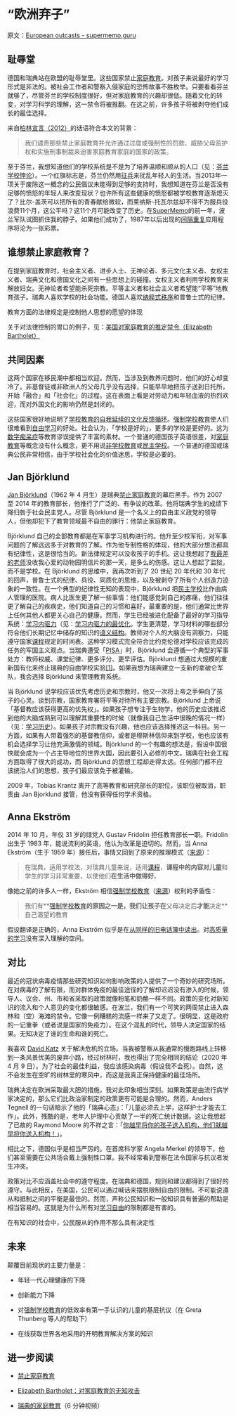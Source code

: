 # “欧洲弃子”

原文：[European outcasts - supermemo.guru](https://supermemo.guru/wiki/European_outcasts)

## 耻辱堂

德国和瑞典站在欧盟的耻辱堂里。这些国家禁止[家庭教育](https://supermemo.guru/wiki/Homeschooling)。对孩子来说最好的学习形式是非法的。被社会工作者和警察入侵家庭的恐怖故事不胜枚举。只要看看芬兰就够了，尽管芬兰的学校制度很好，但对家庭教育的兴趣却很低。随着文化的转变，对学习科学的理解，这一禁令将被推翻。在这之前，许多孩子将被剥夺他们成长的最佳选择。

来自[柏林宣言（2012）](https://ghex.world/advocacy/declarations/berlin-declaration/)的话语符合本文的背景：

> 我们谴责那些禁止家庭教育并允许通过过度或强制性的罚款、威胁父母监护权和实施刑事制裁来迫害家庭教育家庭的国家的政策。

至于芬兰，我想知道他们的学校系统是不是为了培养温顺和顺从的人口（见：[芬兰学校悖论](https://supermemo.guru/wiki/Finnish_school_paradox)）。一个红旗标志是，芬兰仍然用[征兵](https://supermemo.guru/wiki/Conscription)来扰乱年轻人的生活。当2013年一项关于废除这一概念的公民倡议未能得到足够的支持时，我想知道在芬兰是否没有足够的愤怒的年轻人来改变现状？也许所有这些健康的愤怒都被学校教育逐渐熄灭了？比尔-盖茨可以把所有的青春献给微软，而莱纳斯-托瓦尔兹却不得不为服兵役浪费11个月，这公平吗？这11个月可能改变了历史。在[SuperMemo](https://supermemo.guru/wiki/SuperMemo)的前一年，波兰军队试图抓住我的脖子。如果他们成功了，1987年以后出现的[间隔重复](https://supermemo.guru/wiki/Spaced_repetition)应用程序将沦为一张彩票。

## 谁想禁止家庭教育？

在提到家庭教育时，社会主义者、进步人士、无神论者、多元文化主义者、女权主义者、瑞典文化和德国文化之间有一些思想上的碰撞。女权主义者利用学校教育来解放妇女。无神论者希望能杀死宗教。平等主义者和社会主义者希望能“平等”地教育孩子。瑞典人喜欢学校的社会功能。德国人喜欢[纳粹式秩序](https://en.wiktionary.org/wiki/Ordnung)和普鲁士式的纪律。

教育方面的法律规定是控制他人思想的愿望的体现

关于对法律控制的胃口的例子，见：[美国对家庭教育的推定禁令（Elizabeth Bartholet）](https://supermemo.guru/wiki/Elizabeth_Bartholet:_ignorant_attack_on_homeschooling)

## 共同因素

这两个国家在移民潮中都相当欢迎。然而，当涉及到教养问题时，他们的好心却变冷了。非基督徒或非欧洲人的父母几乎没有选择，只能早早地把孩子送到日托所，开始「融合」和「社会化」的过程。这在表面上看是对劳动力和年轻血液的热烈欢迎，而对外国文化的影响仍然是封闭的。

这些国家很好地说明了[学校教育的自我延续的文化反馈循环](https://supermemo.guru/wiki/Phone_book)。[强制学校教育](https://supermemo.guru/wiki/Compulsory_schooling)使人们很难看到[自由学习](https://supermemo.guru/wiki/Free_learning)的好处。社会认为，「学校是好的」，更多的学校是更好的。这为[数字痴呆症](https://supermemo.guru/wiki/Digital_Dementia)等教育谬误提供了丰富的素材。一个普通的德国孩子英语很差，对[家庭教育](https://supermemo.guru/wiki/Homeschooling)等概念没有什么概念，更不用说[非学校教育](https://supermemo.guru/wiki/Unschooling)或[民主学校](https://supermemo.guru/wiki/Democratic_school)。一个普通的德国或瑞典公民非常相信，由于学校社会化的价值迷思，学校是必要的。

## Jan Björklund

[Jan Björklund](https://en.wikipedia.org/wiki/Jan_Björklund)（1962 年 4 月生）是瑞典[禁止家庭教育](https://supermemo.guru/wiki/Ban_on_homeschooling)的幕后黑手。作为 2007 至 2014 年的教育部长，他推行了广泛的、有争议的改革。他将瑞典学生的成绩下降归咎于社会民主党人。尽管 Björklund 是一个名义上的自由主义政党的领导人，但他却犯下了教育领域最不自由的罪行：他禁止家庭教育。

Björklund 自己的全部教育都是在军事学习机构进行的。他升至少校军衔，对军事问题的了解远远多于对教育的了解。作为他专制性格的体现，他的大部分想法都具有纪律性，这是很恰当的。新法律规定可以没收孩子的手机。这让我想起了[我最差的老师](https://supermemo.guru/wiki/My_worst_teacher)没收我心爱的动物园明信片的那一天，是多么的伤感。这让人想起了监狱，而不是学校。在 Björklund 的思维中，我再次听到了 20 世纪 20 年代和 30 年代的回声，普鲁士式的纪律、兵役、同质化的思维，以及被剥夺了所有个人创造力迹象的一致性。在一个典型的纪律性无知的表现中，Björklund 把[民主学校](https://supermemo.guru/wiki/Democratic_school)比作由病人管理的医院。病人比医生更了解一些事情：他们能感觉到自己的疼痛，他们往往更了解自己的疾病史，他们知道自己的习惯和喜好，最重要的是，他们通常比世界上任何其他人都更关心自己的健康。然而，学生已经被进化配备了最好的学习指导系统：[学习内驱力](https://supermemo.guru/wiki/Learn_drive)（见：[学习内驱力的最优化](https://supermemo.guru/wiki/Optimality_of_the_learn_drive)。学生更清楚，学习材料的哪些部分符合他们长期记忆中储存的知识的[语义结构](https://supermemo.guru/wiki/Semantic_network)。教师对个人的大脑没有洞察力，只能遵守国家[课程](https://supermemo.guru/wiki/Curriculum)规定的时间表。这种学习模式完全符合比约克伦德对学校应该完成的任务的军国主义观点。当瑞典遭受「[PISA](https://supermemo.guru/wiki/PISA)」时，Björklund 会遵循一个典型的军事处方：教师权威、课堂纪律、更多评分、更早评估。Björklund 想通过大规模的重新国有化来终止瑞典的自由学校实验[[1]](http://www.thelocal.se/20140210/sweden-failed-in-decentralizing-schools-report)。如果我想为瑞典建立一支新的拿破仑军队，我会选择 Björklund 来管理教育系统。

当 Björklund 说学校应该优先考虑历史和宗教时，他又一次将上帝之手伸向了孩子的心灵。谈到宗教，国家教育署将平等对待所有主要宗教。Björklund 上帝说「基督教应该获得更高的优先权」。如果孩子想专注于生物学，他的历史应该推迟到他的大脑成熟到可以理解其重要性的时候（就像我自己生活中很晚的情况一样）（见：[学习历史](https://supermemo.guru/wiki/Learning_history)）。如果孩子对宗教没有兴趣，他也应该选择推迟这一科目。另一方面，如果有人带着强烈的基督教信仰，或者是穆斯林信仰来到学校，他也应该有机会选择学习让他充满激情的领域。Björklund 的一个有趣的想法是，假设中国很快就会成为一个占主导地位的世界大国，因此要引入必修的中文。瑞典在社会工程方面取得了很大的成功，而 Björklund 的思想工程却走得太远。任何部门都不应该统治人们的思想，孩子们最应该免于被灌输。

2009 年，Tobias Krantz 离开了高等教育和研究部长的职位，该职位被取消，职责由 Jan Bjorklund 接管，他没有获得任何学术资格。

## Anna Ekström

2014 年 10 月，年仅 31 岁的绿党人 Gustav Fridolin 担任教育部长一职。Fridolin 出生于 1983 年，能说流利的英语，他认为改革是迫切的。然而，当 Anna Ekström（生于 1959 年）接任后，事情又回到了原来的推理模式（[来源](https://www.tellerreport.com/news/2019-08-15---minister-of-education-anna-ekström-says-no-to-more-homeschooling-.ryVcojr7NB.html)）：

> 在瑞典，适用学校法，对瑞典儿童来说，适用[课程](https://supermemo.guru/wiki/Curriculum)，**课程中的内容对儿童**和学生的学习非常重要，以使他们**在生活中做得好**。

像她之前的许多人一样，Ekström 相信[强制学校教育](https://supermemo.guru/wiki/Compulsory_schooling)（[来源](https://www.denandraresan.com/the-history-of-school-in-sweden-and-the-situation-today/)）权利的矛盾性：

> 我们有**[强制学校教育](https://supermemo.guru/wiki/Compulsory_schooling)**的原因之一是，我们让孩子在**父母决定后**才能**决定**自己渴望的教育

假设翻译是正确的，Anna Ekström 似乎是在[从同样的旧电话簿中读出](https://supermemo.guru/wiki/Phone_book)。对[高质量的学习](https://supermemo.guru/wiki/Free_learning)没有深入理解的空间。

## 对比

最近的冠状病毒疫情那些研究知识如何影响政策的人提供了一个奇妙的研究场所。在对病毒的了解有限，而对群体免疫的最佳途径的了解却迟迟没有渗入的时候，领导人、议会、州、市和省采取的政策就像粉笔和奶酪一样不同。政策的变化对新知识的流入和个人意见的变化都很敏感。在波兰，我们有一个可笑的两周禁止进入森林和（空）海滩的禁令。它像一例糟糕的流感一样来了又走了。很明显，这是政府的一记重拳（或者说是国家的免疫力）。在这个混乱的时代，领导人决定国家的结果。无知决定了谁的生命和谁的死亡。

我喜欢 [David Katz](https://youtu.be/Lze-rMYLf2E) 关于解决危机的立场。当我被警察从我通常的慢跑路线上转移到一条风景优美的废弃小路，经过树林时，我也得出了完全相同的结论（2020 年 4 月 9 日）。为了社会的最佳利益，我应该感染病毒（假设我不会死）。自然，这不会发生在空旷的树林里的寒风中，而这是我真正保持健康的最佳场所。

瑞典决定在欧洲采取最大胆的措施，我对此印象相当深刻。如果政策是由流行病学家决定的，那么它们比政治家制定的政策更有可能是合理的。然而，Anders Tegnell 的一句话暗示了他的「瑞典心态」：「儿童必须去上学，这样护士才能去工作」。此外，残酷的是，老年人护理中心贡献了一半的死亡统计数据。这让我想起了已故的 Raymond Moore 的不祥之言：「[你越早将你的孩子送入机构，他们就越早将你送入机构！](https://supermemo.guru/wiki/Raymond_Moore:_On_early_institutionalization)」。

相比之下，德国似乎是相当严厉的。在首席科学家 Angela Merkel 的领导下，他们甚至需要在公共场合戴上强制性口罩。我不经常看到警察在法令国家与抗议者发生冲突。

政策对比不应涵盖社会中的遵守程度。在瑞典和德国，规则和建议都得到了很好的遵守。与此相反，在美国，公民可以通过喊话来摆脱限制自由的限制。不可能说遵从和抵制之间的平衡是最佳的。然而，声称公民知识和一般知识具有普遍的帮助是相当容易的。这就是为什么所有对[学习自由](https://supermemo.guru/wiki/Free_learning)的限制都是有害的。

在有知识的社会中，公民服从的作用不那么具有决定性

## 未来

颠覆目前现状的主要力量是：

- 年轻一代心理健康的下降

- 创新能力下降

- 对[强制学校教育](https://supermemo.guru/wiki/Compulsory_schooling)的低效率有第一手认识的儿童的基层抗议（在 Greta Thunberg 等人的帮助下）

- 在线获取世界各地采用的开明教育解决方案的知识

## 进一步阅读

- [禁止家庭教育](https://supermemo.guru/wiki/Ban_on_homeschooling)

- [Elizabeth Bartholet：对家庭教育的无知攻击](https://supermemo.guru/wiki/Elizabeth_Bartholet:_ignorant_attack_on_homeschooling)

- [瑞典的家庭教育](https://www.youtube.com/watch?v=p2YAD49NQ54)（6 分钟视频）